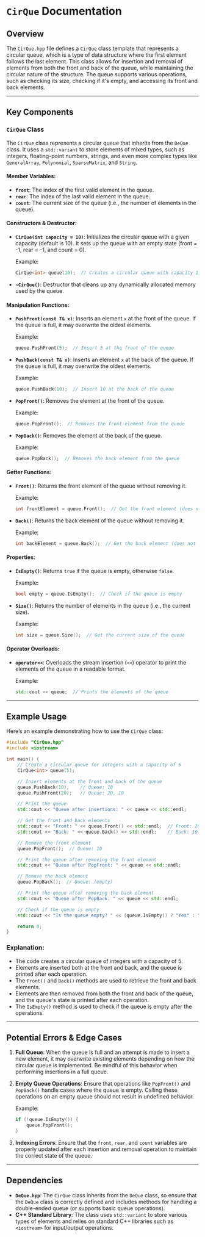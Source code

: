 # `CirQue` Documentation

## Overview

The `CirQue.hpp` file defines a `CirQue` class template that represents a circular queue, which is a type of data structure where the first element follows the last element. This class allows for insertion and removal of elements from both the front and back of the queue, while maintaining the circular nature of the structure. The queue supports various operations, such as checking its size, checking if it's empty, and accessing its front and back elements.

---

## Key Components

### `CirQue` Class

The `CirQue` class represents a circular queue that inherits from the `DeQue` class. It uses a `std::variant` to store elements of mixed types, such as integers, floating-point numbers, strings, and even more complex types like `GeneralArray`, `Polynomial`, `SparseMatrix`, and `String`.

#### Member Variables:
- **`front`**: The index of the first valid element in the queue.
- **`rear`**: The index of the last valid element in the queue.
- **`count`**: The current size of the queue (i.e., the number of elements in the queue).

#### Constructors & Destructor:
- **`CirQue(int capacity = 10)`**: Initializes the circular queue with a given capacity (default is 10). It sets up the queue with an empty state (front = -1, rear = -1, and count = 0).
  
  Example:
  ```cpp
  CirQue<int> queue(10);  // Creates a circular queue with capacity 10 for integers
  ```

- **`~CirQue()`**: Destructor that cleans up any dynamically allocated memory used by the queue.

#### Manipulation Functions:
- **`PushFront(const T& x)`**: Inserts an element `x` at the front of the queue. If the queue is full, it may overwrite the oldest elements.
  
  Example:
  ```cpp
  queue.PushFront(5);  // Insert 5 at the front of the queue
  ```

- **`PushBack(const T& x)`**: Inserts an element `x` at the back of the queue. If the queue is full, it may overwrite the oldest elements.
  
  Example:
  ```cpp
  queue.PushBack(10);  // Insert 10 at the back of the queue
  ```

- **`PopFront()`**: Removes the element at the front of the queue.

  Example:
  ```cpp
  queue.PopFront();  // Removes the front element from the queue
  ```

- **`PopBack()`**: Removes the element at the back of the queue.

  Example:
  ```cpp
  queue.PopBack();  // Removes the back element from the queue
  ```

#### Getter Functions:
- **`Front()`**: Returns the front element of the queue without removing it.
  
  Example:
  ```cpp
  int frontElement = queue.Front();  // Get the front element (does not remove it)
  ```

- **`Back()`**: Returns the back element of the queue without removing it.
  
  Example:
  ```cpp
  int backElement = queue.Back();  // Get the back element (does not remove it)
  ```

#### Properties:
- **`IsEmpty()`**: Returns `true` if the queue is empty, otherwise `false`.

  Example:
  ```cpp
  bool empty = queue.IsEmpty();  // Check if the queue is empty
  ```

- **`Size()`**: Returns the number of elements in the queue (i.e., the current size).

  Example:
  ```cpp
  int size = queue.Size();  // Get the current size of the queue
  ```

#### Operator Overloads:
- **`operator<<`**: Overloads the stream insertion (`<<`) operator to print the elements of the queue in a readable format.
  
  Example:
  ```cpp
  std::cout << queue;  // Prints the elements of the queue
  ```

---

## Example Usage

Here’s an example demonstrating how to use the `CirQue` class:

```cpp
#include "CirQue.hpp"
#include <iostream>

int main() {
    // Create a circular queue for integers with a capacity of 5
    CirQue<int> queue(5);

    // Insert elements at the front and back of the queue
    queue.PushBack(10);    // Queue: 10
    queue.PushFront(20);   // Queue: 20, 10

    // Print the queue
    std::cout << "Queue after insertions: " << queue << std::endl;

    // Get the front and back elements
    std::cout << "Front: " << queue.Front() << std::endl;  // Front: 20
    std::cout << "Back: " << queue.Back() << std::endl;    // Back: 10

    // Remove the front element
    queue.PopFront();  // Queue: 10

    // Print the queue after removing the front element
    std::cout << "Queue after PopFront: " << queue << std::endl;

    // Remove the back element
    queue.PopBack();  // Queue: (empty)

    // Print the queue after removing the back element
    std::cout << "Queue after PopBack: " << queue << std::endl;

    // Check if the queue is empty
    std::cout << "Is the queue empty? " << (queue.IsEmpty() ? "Yes" : "No") << std::endl;

    return 0;
}
```

### Explanation:
- The code creates a circular queue of integers with a capacity of 5.
- Elements are inserted both at the front and back, and the queue is printed after each operation.
- The `Front()` and `Back()` methods are used to retrieve the front and back elements.
- Elements are then removed from both the front and back of the queue, and the queue's state is printed after each operation.
- The `IsEmpty()` method is used to check if the queue is empty after the operations.

---

## Potential Errors & Edge Cases

1. **Full Queue**: When the queue is full and an attempt is made to insert a new element, it may overwrite existing elements depending on how the circular queue is implemented. Be mindful of this behavior when performing insertions in a full queue.

2. **Empty Queue Operations**: Ensure that operations like `PopFront()` and `PopBack()` handle cases where the queue is empty. Calling these operations on an empty queue should not result in undefined behavior.

   Example:
   ```cpp
   if (!queue.IsEmpty()) {
       queue.PopFront();
   }
   ```

3. **Indexing Errors**: Ensure that the `front`, `rear`, and `count` variables are properly updated after each insertion and removal operation to maintain the correct state of the queue.

---

## Dependencies

- **`DeQue.hpp`**: The `CirQue` class inherits from the `DeQue` class, so ensure that the `DeQue` class is correctly defined and includes methods for handling a double-ended queue (or supports basic queue operations).
- **C++ Standard Library**: The class uses `std::variant` to store various types of elements and relies on standard C++ libraries such as `<iostream>` for input/output operations.
